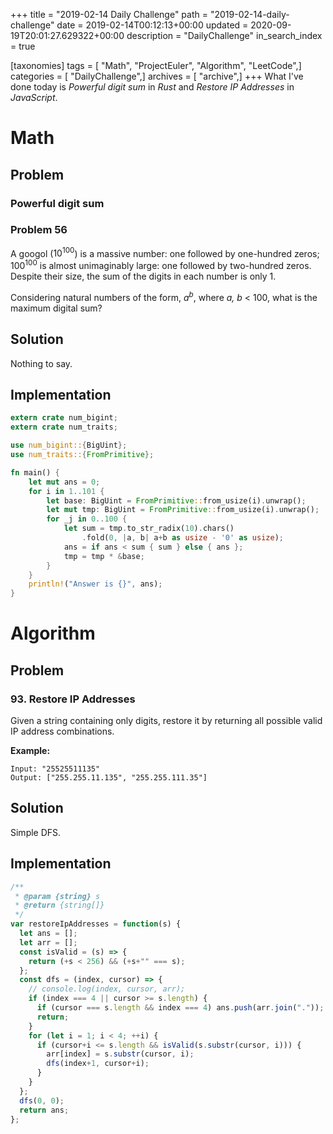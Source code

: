 +++
title = "2019-02-14 Daily Challenge"
path = "2019-02-14-daily-challenge"
date = 2019-02-14T00:12:13+00:00
updated = 2020-09-19T20:01:27.629322+00:00
description = "DailyChallenge"
in_search_index = true

[taxonomies]
tags = [ "Math", "ProjectEuler", "Algorithm", "LeetCode",]
categories = [ "DailyChallenge",]
archives = [ "archive",]
+++
What I've done today is *Powerful digit sum* in *Rust* and *Restore IP Addresses* in *JavaScript*.

<!--more-->

# Math

## Problem

### Powerful digit sum

### Problem 56

A googol ($10^{100}$) is a massive number: one followed by one-hundred zeros; 
$100^{100}$ is almost unimaginably large: one followed by two-hundred zeros. 
Despite their size, the sum of the digits in each number is only 1.

Considering natural numbers of the form, $a^b$, where *a, b* < 100, what is the maximum digital sum?

## Solution

Nothing to say.

## Implementation

```rust
extern crate num_bigint;
extern crate num_traits;

use num_bigint::{BigUint};
use num_traits::{FromPrimitive};

fn main() {
    let mut ans = 0;
    for i in 1..101 {
        let base: BigUint = FromPrimitive::from_usize(i).unwrap();
        let mut tmp: BigUint = FromPrimitive::from_usize(i).unwrap();
        for _j in 0..100 {
            let sum = tmp.to_str_radix(10).chars()
                .fold(0, |a, b| a+b as usize - '0' as usize);
            ans = if ans < sum { sum } else { ans };
            tmp = tmp * &base;
        }
    }
    println!("Answer is {}", ans);
}
```

# Algorithm

## Problem

### 93. Restore IP Addresses

Given a string containing only digits, restore it by returning all possible valid IP address combinations.

**Example:**

```
Input: "25525511135"
Output: ["255.255.11.135", "255.255.111.35"]
```

## Solution

Simple DFS.

## Implementation

```js
/**
 * @param {string} s
 * @return {string[]}
 */
var restoreIpAddresses = function(s) {
  let ans = [];
  let arr = [];
  const isValid = (s) => {
    return (+s < 256) && (+s+"" === s);
  };
  const dfs = (index, cursor) => {
    // console.log(index, cursor, arr);
    if (index === 4 || cursor >= s.length) {
      if (cursor === s.length && index === 4) ans.push(arr.join("."));
      return;
    }
    for (let i = 1; i < 4; ++i) {
      if (cursor+i <= s.length && isValid(s.substr(cursor, i))) {
        arr[index] = s.substr(cursor, i);
        dfs(index+1, cursor+i);
      }
    }
  };
  dfs(0, 0);
  return ans;
};
```